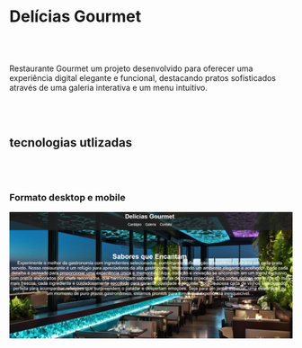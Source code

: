 <h1>Delícias Gourmet</h1>
<br>
<br>
<p>Restaurante Gourmet um projeto desenvolvido para oferecer uma experiência digital elegante e funcional, destacando pratos sofisticados através de uma galeria interativa e um menu intuitivo.
</p>
<br>
<br>
<h2>tecnologias utlizadas</h2>

<br>
<br>
<h3>Formato desktop e mobile</h3>
<img src="https://github.com/Verneloira/Restaurante/blob/main/assets/restaurante%20desktop.png"/>
<img src=""https://github.com/Verneloira/Restaurante/blob/main/assets/restaurante%20mobile.png/>
